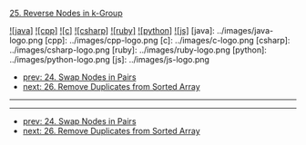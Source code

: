 [25. Reverse Nodes in k-Group](https://leetcode.com/problems/reverse-nodes-in-k-group/)

[![java]](../java/025-reverse-nodes-in-k-group.md)
[![cpp]](../cpp/025-reverse-nodes-in-k-group.md)
[![c]](../c/025-reverse-nodes-in-k-group.md)
[![csharp]](../csharp/025-reverse-nodes-in-k-group.md)
[![ruby]](../ruby/025-reverse-nodes-in-k-group.md)
[![python]](../python/025-reverse-nodes-in-k-group.md)
[![js]](../js/025-reverse-nodes-in-k-group.md)
[java]: ../images/java-logo.png
[cpp]: ../images/cpp-logo.png
[c]: ../images/c-logo.png
[csharp]: ../images/csharp-logo.png
[ruby]: ../images/ruby-logo.png
[python]: ../images/python-logo.png
[js]: ../images/js-logo.png

- [prev: 24. Swap Nodes in Pairs](024-swap-nodes-in-pairs.md)
- [next: 26. Remove Duplicates from Sorted Array](026-remove-duplicates-from-sorted-array.md)

---


---

- [prev: 24. Swap Nodes in Pairs](024-swap-nodes-in-pairs.md)
- [next: 26. Remove Duplicates from Sorted Array](026-remove-duplicates-from-sorted-array.md)
